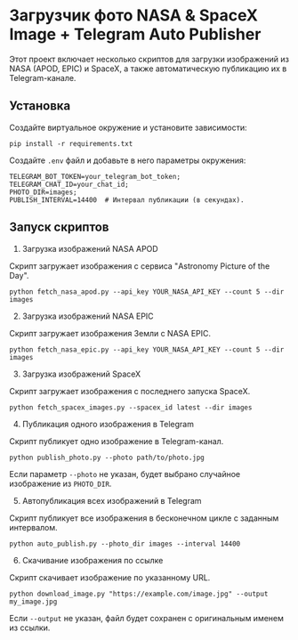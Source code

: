 # Загрузчик фото NASA & SpaceX Image  + Telegram Auto Publisher #

Этот проект включает несколько скриптов для загрузки изображений из NASA (APOD, EPIC) и SpaceX, а также автоматическую публикацию их в Telegram-канале.

## Установка ##

Создайте виртуальное окружение и установите зависимости:

```
pip install -r requirements.txt
```


Создайте ```.env``` файл и добавьте в него параметры окружения:
```
TELEGRAM_BOT_TOKEN=your_telegram_bot_token;
TELEGRAM_CHAT_ID=your_chat_id;
PHOTO_DIR=images;
PUBLISH_INTERVAL=14400  # Интервал публикации (в секундах).
```

## Запуск скриптов ##

1. Загрузка изображений NASA APOD

Скрипт загружает изображения с сервиса "Astronomy Picture of the Day".

```
python fetch_nasa_apod.py --api_key YOUR_NASA_API_KEY --count 5 --dir images
```

2. Загрузка изображений NASA EPIC

Скрипт загружает изображения Земли с NASA EPIC.

```
python fetch_nasa_epic.py --api_key YOUR_NASA_API_KEY --count 5 --dir images
```

3. Загрузка изображений SpaceX

Скрипт загружает изображения с последнего запуска SpaceX.

```
python fetch_spacex_images.py --spacex_id latest --dir images
```

4. Публикация одного изображения в Telegram

Скрипт публикует одно изображение в Telegram-канал.

```
python publish_photo.py --photo path/to/photo.jpg
```

Если параметр ```--photo``` не указан, будет выбрано случайное изображение из ```PHOTO_DIR```.

5. Автопубликация всех изображений в Telegram

Скрипт публикует все изображения в бесконечном цикле с заданным интервалом.

```
python auto_publish.py --photo_dir images --interval 14400
```

6. Скачивание изображения по ссылке

Скрипт скачивает изображение по указанному URL.

```
python download_image.py "https://example.com/image.jpg" --output my_image.jpg
```

Если ```--output``` не указан, файл будет сохранен с оригинальным именем из ссылки.


